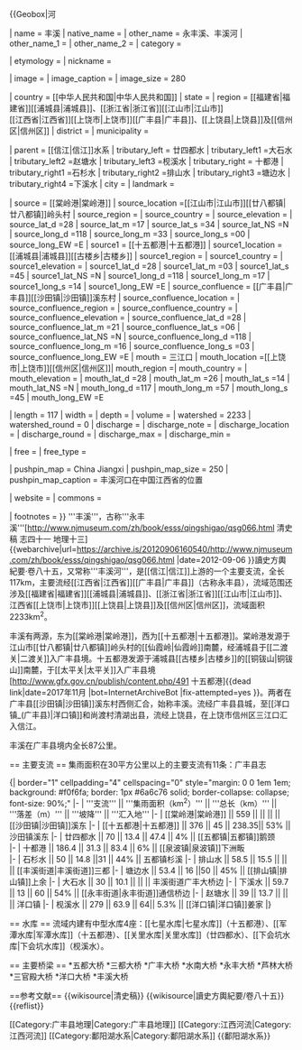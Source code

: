 {{Geobox|河
<!-- *** Heading *** -->
| name = 丰溪
| native_name = 
| other_name = 永丰溪、丰溪河
| other_name_1 = 
| other_name_2 = 
| category = 
<!-- *** Names **** --> 
| etymology = 
| nickname = 
<!-- *** Image *** -->
| image = 
| image_caption = 
| image_size = 280
<!-- *** Country *** -->
| country = [[中华人民共和国|中华人民共和国]]
| state = 
| region = [[福建省|福建省]][[浦城县|浦城县]]、[[浙江省|浙江省]][[江山市|江山市]]<br />[[江西省|江西省]][[上饶市|上饶市]][[广丰县|广丰县]]、[[上饶县|上饶县]]及[[信州区|信州区]]
| district = 
| municipality = 
<!-- *** Family *** -->
| parent = [[信江|信江]]水系
| tributary_left = 廿四都水
| tributary_left1 =大石水
| tributary_left2 =赵塘水
| tributary_left3 =枧溪水
| tributary_right = 十都港
| tributary_right1 =石杉水
| tributary_right2 =排山水
| tributary_right3 =塘边水
| tributary_right4 =下溪水
| city = 
| landmark = 
<!-- *** River locations *** -->
| source = [[棠岭港|棠岭港]]
| source_location =[[江山市|江山市]][[廿八都镇|廿八都镇]]岭头村 | source_region = | source_country =
| source_elevation = 
| source_lat_d =28 | source_lat_m =17 | source_lat_s =34 | source_lat_NS =N
| source_long_d =118 | source_long_m =33 | source_long_s =00 | source_long_EW =E
| source1 = [[十五都港|十五都港]]
| source1_location =[[浦城县|浦城县]][[古楼乡|古楼乡]] | source1_region = | source1_country =
| source1_elevation =
| source1_lat_d =28 | source1_lat_m =03 | source1_lat_s =45 | source1_lat_NS =N
| source1_long_d =118 | source1_long_m =17 | source1_long_s =14 | source1_long_EW =E
| source_confluence = [[广丰县|广丰县]][[沙田镇|沙田镇]]溪东村 
| source_confluence_location = | source_confluence_region = | source_confluence_country =
| source_confluence_elevation = 
| source_confluence_lat_d =28 | source_confluence_lat_m =21 | source_confluence_lat_s =06 | source_confluence_lat_NS =N
| source_confluence_long_d =118 | source_confluence_long_m =16 | source_confluence_long_s =03 | source_confluence_long_EW =E
| mouth = 三江口
| mouth_location =[[上饶市|上饶市]][[信州区|信州区]]| mouth_region =| mouth_country =
| mouth_elevation = 
| mouth_lat_d =28 | mouth_lat_m =26 | mouth_lat_s =14 | mouth_lat_NS =N
| mouth_long_d =117 | mouth_long_m =57 | mouth_long_s =45 | mouth_long_EW =E
<!-- *** Dimensions *** -->
| length = 117
| width = 
| depth = 
| volume = 
| watershed = 2233
| watershed_round = 0
| discharge = 
| discharge_note = 
| discharge_location = 
| discharge_round = 
| discharge_max = 
| discharge_min = 
<!-- *** Free fields *** -->
| free = | free_type = 
<!-- *** Maps *** -->
| pushpin_map = China Jiangxi
| pushpin_map_size = 250
| pushpin_map_caption = 丰溪河口在中国江西省的位置

<!-- *** Website *** --> 
| website =
| commons =
<!-- *** Footnotes *** -->
| footnotes =
}}
'''丰溪'''，古称'''永丰溪'''<ref>[http://www.njmuseum.com/zh/book/esss/qingshigao/qsg066.html 清史稿 志四十一  地理十三] {{webarchive|url=https://archive.is/20120906160540/http://www.njmuseum.com/zh/book/esss/qingshigao/qsg066.html |date=2012-09-06 }}</ref><ref>讀史方輿紀要·卷八十五</ref>，又常称'''丰溪河'''，是[[信江|信江]]上游的一个主要支流，全长117km，主要流经[[江西省|江西省]][[广丰县|广丰县]]（古称永丰县），流域范围还涉及[[福建省|福建省]][[浦城县|浦城县]]、[[浙江省|浙江省]][[江山市|江山市]]、江西省[[上饶市|上饶市]][[上饶县|上饶县]]及[[信州区|信州区]]，流域面积2233km<sup>2</sup>。

丰溪有两源，东为[[棠岭港|棠岭港]]，西为[[十五都港|十五都港]]。棠岭港发源于江山市[[廿八都镇|廿八都镇]]岭头村的[[仙霞岭|仙霞岭]]南麓，经浦城县于[[二渡关|二渡关]]入广丰县境。十五都港发源于浦城县[[古楼乡|古楼乡]]的[[铜钹山|铜钹山]]南麓，于[[太平关|太平关]]入广丰县境<ref>[http://www.gfx.gov.cn/publish/content.php/491 十五都港]{{dead link|date=2017年11月 |bot=InternetArchiveBot |fix-attempted=yes }}</ref>。两者在广丰县[[沙田镇|沙田镇]]溪东村西侧汇合，始称丰溪。流经广丰县县城，至[[洋口镇_(广丰县)|洋口镇]]和尚渡村清湖出县，流经上饶县，在上饶市信州区三江口汇入信江。

丰溪在广丰县境内全长87公里。

== 主要支流 ==
集雨面积在30平方公里以上的主要支流有11条：<ref>广丰县志</ref>

{| border="1" cellpadding="4" cellspacing="0" style="margin: 0 0 1em 1em; background: #f0f6fa; border: 1px #6a6c76 solid; border-collapse: collapse; font-size: 90%;"
|- 
| '''支流''' || '''集雨面积（km<sup>2</sup>）''' || '''总长（km）''' || '''落差（m）''' || '''坡降''' || '''汇入地'''
|- 
| [[棠岭港|棠岭港]] || 559 ||  || ||  || [[沙田镇|沙田镇]]溪东
|- 
| [[十五都港|十五都港]] || 376 || 45 || 238.35|| 53% || 沙田镇溪东
|- 
| 廿四都水 || 70 || 13.4 || 47.4 || 4% || [[五都镇|五都镇]]鹅颈  
|- 
| 十都港 || 186.4 || 31.3 || 83.4 || 6% || [[泉波镇|泉波镇]]下洲畈  
|- 
| 石杉水 || 50 || 14.8 ||31 || 44% || 五都镇杉溪
|- 
| 排山水 || 58.5 || 15.5 || ||  || [[丰溪街道|丰溪街道]]三都
|- 
| 塘边水 || 53.4 || 16 ||50 || 45% || [[排山镇|排山镇]]上余
|- 
| 大石水 || 30 || 10.1 || ||  || 丰溪街道广丰大桥边
|- 
| 下溪水 || 59.7 || 13 || 60 || 54% || [[永丰街道|永丰街道]]通信桥边
|- 
| 赵塘水 || 39 || 13.7 || || || 洋口镇
|- 
| 枧溪水 || 279 || 63.9 || 64|| 5.3% || [[洋口镇|洋口镇]]姜家 
|}
 
== 水库 ==
流域内建有中型水库4座：[[七星水库|七星水库]]（十五都港）、[[军潭水库|军潭水库]]（十五都港）、[[关里水库|关里水库]]（廿四都水）、[[下会坑水库|下会坑水库]]（枧溪水）。

== 主要桥梁 ==
*五都大桥
*三都大桥
*广丰大桥
*水南大桥
*永丰大桥
*芦林大桥
*三官殿大桥
*洋口大桥
*丰溪大桥

==参考文献==
{{wikisource|清史稿}}
{{wikisource|讀史方輿紀要/卷八十五}}
{{reflist}}

[[Category:广丰县地理|Category:广丰县地理]]
[[Category:江西河流|Category:江西河流]]
[[Category:鄱阳湖水系|Category:鄱阳湖水系]]
{{鄱阳湖水系}}